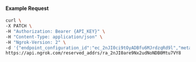 <!-- Code generated for API Clients. DO NOT EDIT. -->

#### Example Request

```bash
curl \
-X PATCH \
-H "Authorization: Bearer {API_KEY}" \
-H "Content-Type: application/json" \
-H "Ngrok-Version: 2" \
-d '{"endpoint_configuration_id":"ec_2nJI0ci9tOyADBfu6MJrdzqRd9l","metadata":"{\"proto\": \"ssh\"}"}' \
https://api.ngrok.com/reserved_addrs/ra_2nJI0are9Nx2udNoNDB0Mtu7VY8
```
